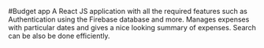 #Budget app
A React JS application with all the required features such as Authentication using the Firebase database and more. Manages expenses with particular dates and gives a nice looking summary of expenses.
Search can be also be done efficiently.
